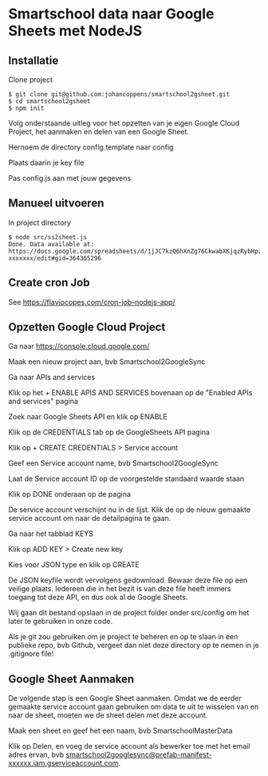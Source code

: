 # Smartschool data naar Google Sheets met NodeJS

## Installatie

Clone project

```
$ git clone git@github.com:johancoppens/smartschool2gsheet.git
$ cd smartschool2gsheet
$ npm init

```

Volg onderstaande uitleg voor het opzetten van je eigen Google Cloud Project, het aanmaken en delen van een Google Sheet.

Hernoem de directory config.template naar config

Plaats daarin je key file

Pas config.js aan met jouw gegevens

## Manueel uitvoeren

In project directory

```
$ node src/ss2sheet.js 
Done. Data available at:
https://docs.google.com/spreadsheets/d/1jJC7kzQ6hXnZg76CkwabXKjqzRybHpzToNq-xxxxxxx/edit#gid=364365296

```

## Create cron Job

See https://flaviocopes.com/cron-job-nodejs-app/

## Opzetten Google Cloud Project

Ga naar https://console.cloud.google.com/

Maak een nieuw project aan, bvb Smartschool2GoogleSync

Ga naar APIs and services

Klik op het + ENABLE APIS AND SERVICES bovenaan op de "Enabled APIs and services" pagina

Zoek naar Google Sheets API en klik op ENABLE

Klik op de CREDENTIALS tab op de GoogleSheets API pagina

Klik op + CREATE CREDENTIALS > Service account

Geef een Service account name, bvb Smartschool2GoogleSync

Laat de Service account ID op de voorgestelde standaard waarde staan

Klik op DONE onderaan op de pagina

De service account verschijnt nu in de lijst. Klik de op de nieuw gemaakte service account om naar de detailpagina te gaan.

Ga naar het tabblad KEYS

Klik op ADD KEY > Create new key

Kies voor JSON type en klik op CREATE

De JSON keyfile wordt vervolgens gedownload. Bewaar deze file op een veilige plaats. Iedereen die in het bezit is van deze file heeft immers toegang tot deze API, en dus ook al de Google Sheets.

Wij gaan dit bestand opslaan in de project folder onder src/config om het later te gebruiken in onze code.

Als je git zou gebruiken om je project te beheren en op te slaan in een publieke repo, bvb Github, vergeet dan niet deze directory op te nemen in je .gitignore file!

## Google Sheet Aanmaken

De volgende stap is een Google Sheet aanmaken. Omdat we de eerder gemaakte service account gaan gebruiken om data te uit te wisselen van en naar de sheet, moeten we de sheet delen met deze account.

Maak een sheet en geef het een naam, bvb SmartschoolMasterData

Klik op Delen, en voeg de service account als bewerker toe met het email adres ervan, bvb smartschool2googlesync@prefab-manifest-xxxxxx.iam.gserviceaccount.com.

